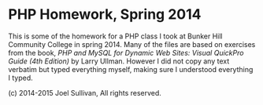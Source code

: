 PHP Homework, Spring 2014
=========================

This is some of the homework for a PHP class I took at Bunker Hill Community
College in spring 2014. Many of the files are based on exercises from the
book, *PHP and MySQL for Dynamic Web Sites: Visual QuickPro Guide (4th
Edition)* by Larry Ullman. However I did not copy any text verbatim but
typed everything myself, making sure I understood everything I typed.

(c) 2014-2015 Joel Sullivan, All rights reserved.

